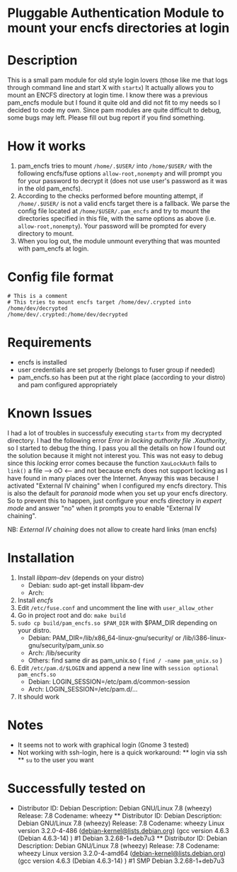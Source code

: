 # Pluggable Authentication Module to mount your encfs directories at login

# Description
This is a small pam module for old style login lovers
(those like me that logs through command line and start X with `startx`)
It actually allows you to mount an ENCFS directory at login
time. I know there was a previous pam_encfs module but I found it
quite old and did not fit to my needs so I decided to code my 
own. Since pam modules are quite difficult to debug, some bugs may
left. Please fill out bug report if you find something.

# How it works
1) pam_encfs tries to mount `/home/.$USER/` into `/home/$USER/` with the 
following encfs/fuse options `allow-root,nonempty` and will prompt
you for your password to decrypt it (does not use user's password
as it was in the old pam_encfs).
2) According to the checks performed before mounting attempt, if
`/home/.$USER/` is not a valid encfs target there is a fallback.
We parse the config file located at `/home/$USER/.pam_encfs` and
try to mount the directories specified in this file, with the same
options as above (i.e. `allow-root,nonempty`). Your password will
be prompted for every directory to mount.
3) When you log out, the module unmount everything that was mounted
with pam_encfs at login.

# Config file format
```
# This is a comment
# This tries to mount encfs target /home/dev/.crypted into /home/dev/decrypted
/home/dev/.crypted:/home/dev/decrypted
``` 

# Requirements
- encfs is installed
- user credentials are set properly (belongs to fuser group if needed)
- pam_encfs.so has been put at the right place (according to your distro)
and pam configured appropriately

# Known Issues
I had a lot of troubles in successfuly executing `startx` from my
decrypted directory. I had the following error *Error in locking authority 
file .Xauthority*, so I started to debug the thing. I pass you all the 
details on how I found out the solution because it might not interest you.
This was not easy to debug since this *locking* error comes because the function 
`XauLockAuth` fails to `link()` a file --> oO <-- and not because encfs does not support
locking as I have found in many places over the Internet. Anyway this was because
I activated "External IV chaining" when I configured my encfs directory. This
is also the default for *paranoid* mode when you set up your encfs directory.
So to prevent this to happen, just configure your encfs directory in *expert mode*
and answer "no" when it prompts you to enable "External IV chaining". 

NB: *External IV chaining* does not allow to create hard links (man encfs)

# Installation
1) Install *libpam-dev* (depends on your distro)
    - Debian: sudo apt-get install libpam-dev
    - Arch: 
2) Install *encfs*
3) Edit `/etc/fuse.conf` and uncomment the line with `user_allow_other`
4) Go in project root and do: `make build`
5) `sudo cp build/pam_encfs.so $PAM_DIR` with $PAM_DIR depending on your distro.
    - Debian: PAM_DIR=/lib/x86_64-linux-gnu/security/ or /lib/i386-linux-gnu/security/pam_unix.so
    - Arch: /lib/security
    - Others: find same dir as pam_unix.so ( `find / -name pam_unix.so` )
6) Edit `/etc/pam.d/$LOGIN` and append a new line with `session optional pam_encfs.so`
    - Debian: LOGIN_SESSION=/etc/pam.d/common-session
    - Arch: LOGIN_SESSION=/etc/pam.d/...
7) It should work


# Notes
- It seems not to work with graphical login (Gnome 3 tested)
- Not working with ssh-login, here is a quick workaround:
    ** login via ssh
    ** `su` to the user you want

# Successfully tested on
- Distributor ID: Debian Description: Debian GNU/Linux 7.8 (wheezy) Release: 7.8 Codename: wheezy
    ** Distributor ID: Debian Description: Debian GNU/Linux 7.8 (wheezy) Release: 7.8 Codename: wheezy
    Linux version 3.2.0-4-486 (debian-kernel@lists.debian.org) (gcc version 4.6.3 (Debian 4.6.3-14) ) #1 Debian 3.2.68-1+deb7u3
    ** Distributor ID: Debian Description: Debian GNU/Linux 7.8 (wheezy) Release: 7.8 Codename: wheezy
Linux version 3.2.0-4-amd64 (debian-kernel@lists.debian.org) (gcc version 4.6.3 (Debian 4.6.3-14) ) #1 SMP Debian 3.2.68-1+deb7u3
